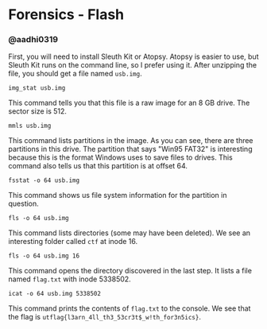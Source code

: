 # Forensics - Flash
### @aadhi0319

First, you will need to install Sleuth Kit or Atopsy. Atopsy is easier to use, but Sleuth Kit runs on the command line, so I prefer using it. After unzipping the file, you should get a file named `usb.img`.

`img_stat usb.img`

This command tells you that this file is a raw image for an 8 GB drive. The sector size is 512.

`mmls usb.img`

This command lists partitions in the image. As you can see, there are three partitions in this drive. The partition that says "Win95 FAT32" is interesting because this is the format Windows uses to save files to drives. This command also tells us that this partition is at offset 64.

`fsstat -o 64 usb.img`

This command shows us file system information for the partition in question. 

`fls -o 64 usb.img`

This command lists directories (some may have been deleted). We see an interesting folder called `ctf` at inode 16.

`fls -o 64 usb.img 16`

This command opens the directory discovered in the last step. It lists a file named `flag.txt` with inode 5338502.

`icat -o 64 usb.img 5338502`

This command prints the contents of `flag.txt` to the console. We see that the flag is `utflag{l3arn_4ll_th3_53cr3t$_w!th_for3n5ics}`.
